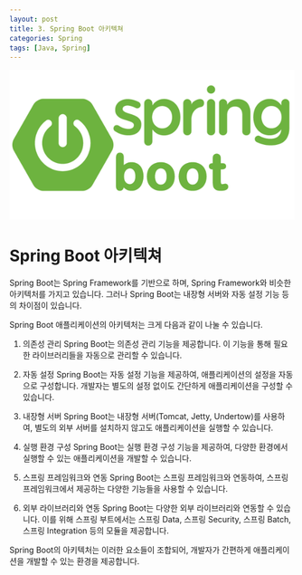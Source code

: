 ```yaml
---
layout: post
title: 3. Spring Boot 아키텍쳐
categories: Spring
tags: [Java, Spring]
---
```


<img src="assets\img\headers\Spring Boot.png" />

# Spring Boot 아키텍쳐

Spring Boot는 Spring Framework를 기반으로 하며, Spring Framework와 비슷한 아키텍처를 가지고 있습니다. 그러나 Spring Boot는 내장형 서버와 자동 설정 기능 등의 차이점이 있습니다.

Spring Boot 애플리케이션의 아키텍처는 크게 다음과 같이 나눌 수 있습니다.

1. 의존성 관리
   Spring Boot는 의존성 관리 기능을 제공합니다. 이 기능을 통해 필요한 라이브러리들을 자동으로 관리할 수 있습니다.

2. 자동 설정
   Spring Boot는 자동 설정 기능을 제공하여, 애플리케이션의 설정을 자동으로 구성합니다. 개발자는 별도의 설정 없이도 간단하게 애플리케이션을 구성할 수 있습니다.

3. 내장형 서버
   Spring Boot는 내장형 서버(Tomcat, Jetty, Undertow)를 사용하여, 별도의 외부 서버를 설치하지 않고도 애플리케이션을 실행할 수 있습니다.

4. 실행 환경 구성
   Spring Boot는 실행 환경 구성 기능을 제공하여, 다양한 환경에서 실행할 수 있는 애플리케이션을 개발할 수 있습니다.

5. 스프링 프레임워크와 연동
   Spring Boot는 스프링 프레임워크와 연동하여, 스프링 프레임워크에서 제공하는 다양한 기능들을 사용할 수 있습니다.

6. 외부 라이브러리와 연동
   Spring Boot는 다양한 외부 라이브러리와 연동할 수 있습니다. 이를 위해 스프링 부트에서는 스프링 Data, 스프링 Security, 스프링 Batch, 스프링 Integration 등의 모듈을 제공합니다.

Spring Boot의 아키텍처는 이러한 요소들이 조합되어, 개발자가 간편하게 애플리케이션을 개발할 수 있는 환경을 제공합니다.
